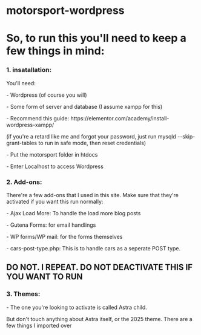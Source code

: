 # motorsport-wordpress
<h1>So, to run this you'll need to keep a few things in mind:</h1>
<h3>1. insatallation:</h3>
<p>You'll need:</p>
<p> - Wordpress (of course you will)</p>
<p> - Some form of server and database (I assume xampp for this)</p>
<p> - Recommend this guide: https://elementor.com/academy/install-wordpress-xampp/</p>
<p>(if you're a retard like me and forgot your password, just run mysqld --skip-grant-tables to run in safe mode, then reset credentials)</p>
<p> - Put the motorsport folder in htdocs</p>
<p> - Enter Localhost to access Wordpress</p>
<h3>2. Add-ons:</h3>
<p>There're a few add-ons that I used in this site. Make sure that they're activated if you want this run normally:</p>
<p> - Ajax Load More: To handle the load more blog posts</p>
<p> - Gutena Forms: for email handlings</p>
<p> - WP forms/WP mail: for the forms themselves</p>
<p> - cars-post-type.php: This is to handle cars as a seperate POST type.</p> 
<h2> DO NOT. I REPEAT. DO NOT DEACTIVATE THIS IF YOU WANT TO RUN</h2>
<h3>3. Themes:</h3>
<p> - The one you're looking to activate is called Astra child.</p>
<p>But don't touch anything about Astra itself, or the 2025 theme. There are a few things I imported over</p>
